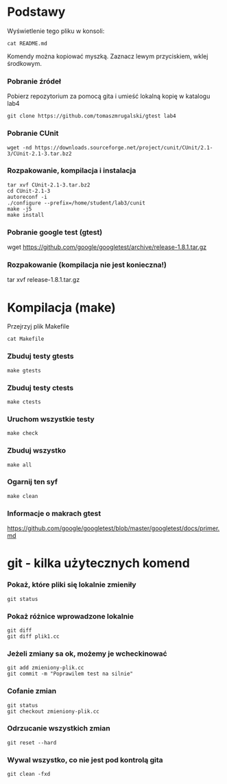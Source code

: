 # Podstawy

Wyświetlenie tego pliku w konsoli:

```console
cat README.md
```

Komendy można kopiować myszką. Zaznacz lewym przyciskiem, wklej środkowym.

### Pobranie źródeł

Pobierz repozytorium za pomocą gita i umieść lokalną kopię w katalogu lab4

```console
git clone https://github.com/tomaszmrugalski/gtest lab4
```

### Pobranie CUnit

```console
wget -nd https://downloads.sourceforge.net/project/cunit/CUnit/2.1-3/CUnit-2.1-3.tar.bz2
```

### Rozpakowanie, kompilacja i instalacja

```console
tar xvf CUnit-2.1-3.tar.bz2
cd CUnit-2.1-3
autoreconf -i
./configure --prefix=/home/student/lab3/cunit
make -j5
make install
```

### Pobranie google test (gtest)

wget https://github.com/google/googletest/archive/release-1.8.1.tar.gz

### Rozpakowanie (kompilacja nie jest konieczna!)

tar xvf release-1.8.1.tar.gz

# Kompilacja (make)

Przejrzyj plik Makefile

```
cat Makefile
```

### Zbuduj testy gtests

```
make gtests
```

### Zbuduj testy ctests

```
make ctests
```

### Uruchom wszystkie testy

```
make check
```

### Zbuduj wszystko

```
make all
```

### Ogarnij ten syf

```
make clean
```

### Informacje o makrach gtest
https://github.com/google/googletest/blob/master/googletest/docs/primer.md

# git - kilka użytecznych komend

### Pokaż, które pliki się lokalnie zmieniły
```
git status
```

### Pokaż różnice wprowadzone lokalnie

```
git diff
git diff plik1.cc
```

### Jeżeli zmiany sa ok, możemy je wcheckinować

```
git add zmieniony-plik.cc
git commit -m "Poprawilem test na silnie"
```

### Cofanie zmian

```
git status
git checkout zmieniony-plik.cc
```

### Odrzucanie wszystkich zmian

```
git reset --hard
```

### Wywal wszystko, co nie jest pod kontrolą gita

```
git clean -fxd
```
